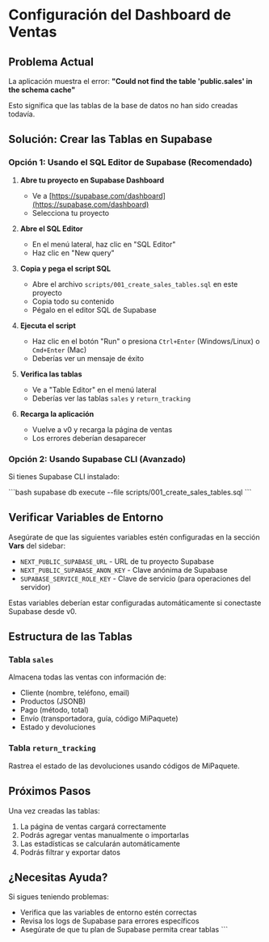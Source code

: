 # Configuración del Dashboard de Ventas

## Problema Actual

La aplicación muestra el error: **"Could not find the table 'public.sales' in the schema cache"**

Esto significa que las tablas de la base de datos no han sido creadas todavía.

## Solución: Crear las Tablas en Supabase

### Opción 1: Usando el SQL Editor de Supabase (Recomendado)

1. **Abre tu proyecto en Supabase Dashboard**
   - Ve a [https://supabase.com/dashboard](https://supabase.com/dashboard)
   - Selecciona tu proyecto

2. **Abre el SQL Editor**
   - En el menú lateral, haz clic en "SQL Editor"
   - Haz clic en "New query"

3. **Copia y pega el script SQL**
   - Abre el archivo `scripts/001_create_sales_tables.sql` en este proyecto
   - Copia todo su contenido
   - Pégalo en el editor SQL de Supabase

4. **Ejecuta el script**
   - Haz clic en el botón "Run" o presiona `Ctrl+Enter` (Windows/Linux) o `Cmd+Enter` (Mac)
   - Deberías ver un mensaje de éxito

5. **Verifica las tablas**
   - Ve a "Table Editor" en el menú lateral
   - Deberías ver las tablas `sales` y `return_tracking`

6. **Recarga la aplicación**
   - Vuelve a v0 y recarga la página de ventas
   - Los errores deberían desaparecer

### Opción 2: Usando Supabase CLI (Avanzado)

Si tienes Supabase CLI instalado:

\`\`\`bash
supabase db execute --file scripts/001_create_sales_tables.sql
\`\`\`

## Verificar Variables de Entorno

Asegúrate de que las siguientes variables estén configuradas en la sección **Vars** del sidebar:

- `NEXT_PUBLIC_SUPABASE_URL` - URL de tu proyecto Supabase
- `NEXT_PUBLIC_SUPABASE_ANON_KEY` - Clave anónima de Supabase
- `SUPABASE_SERVICE_ROLE_KEY` - Clave de servicio (para operaciones del servidor)

Estas variables deberían estar configuradas automáticamente si conectaste Supabase desde v0.

## Estructura de las Tablas

### Tabla `sales`
Almacena todas las ventas con información de:
- Cliente (nombre, teléfono, email)
- Productos (JSONB)
- Pago (método, total)
- Envío (transportadora, guía, código MiPaquete)
- Estado y devoluciones

### Tabla `return_tracking`
Rastrea el estado de las devoluciones usando códigos de MiPaquete.

## Próximos Pasos

Una vez creadas las tablas:

1. La página de ventas cargará correctamente
2. Podrás agregar ventas manualmente o importarlas
3. Las estadísticas se calcularán automáticamente
4. Podrás filtrar y exportar datos

## ¿Necesitas Ayuda?

Si sigues teniendo problemas:
- Verifica que las variables de entorno estén correctas
- Revisa los logs de Supabase para errores específicos
- Asegúrate de que tu plan de Supabase permita crear tablas
\`\`\`

```typescriptreact file="" isHidden
